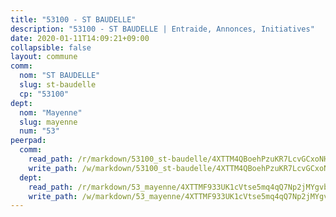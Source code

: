 ```yaml
---
title: "53100 - ST BAUDELLE"
description: "53100 - ST BAUDELLE | Entraide, Annonces, Initiatives"
date: 2020-01-11T14:09:21+09:00
collapsible: false
layout: commune
comm:
  nom: "ST BAUDELLE"
  slug: st-baudelle
  cp: "53100"
dept:
  nom: "Mayenne"
  slug: mayenne
  num: "53"
peerpad:
  comm:
    read_path: /r/markdown/53100_st-baudelle/4XTTM4QBoehPzuKR7LcvGCxoNH33QAZ4pjkmTzr96ENUCS76t
    write_path: /w/markdown/53100_st-baudelle/4XTTM4QBoehPzuKR7LcvGCxoNH33QAZ4pjkmTzr96ENUCS76t-K3TgUC15N4xz9dT5nS2xBERTZb2aJoi1NtFJcrnqJ1An5NSSqB4FyzYuZWeWvkL8PveAnPAqY97csLmM8Fk8SaFXsUgmBnh1DXVkFgQa63iHikBCpiwhd5WQwSVMfzWodPt9v91W
  dept:
    read_path: /r/markdown/53_mayenne/4XTTMF933UK1cVtse5mq4qQ7Np2jMYgvbp6qouY9MWyoeWY43
    write_path: /w/markdown/53_mayenne/4XTTMF933UK1cVtse5mq4qQ7Np2jMYgvbp6qouY9MWyoeWY43-K3TgUcgqTBNoSTxPqkZ94HV7ydPjBnvnBue9tEiK9jakhdXjxdo4Br4iK1oa2CDh4yEVWX1tFyjU9wvcKRuNLDocpAE5TJXkqSv2docSVtfLpqmkB6Zf1obqgGj7oAqY4ytCV5Es
---
```


